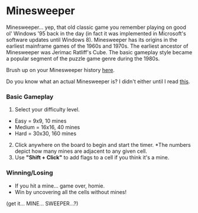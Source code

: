 # Minesweeper

Minesweeper... yep, that old classic game you remember playing on good ol' Windows '95 back in the day (in fact it was implemented in Microsoft's software updates until Windows 8). Minesweeper has its origins in the earliest mainframe games of the 1960s and 1970s. The earliest ancestor of Minesweeper was Jerimac Ratliff's Cube. The basic gameplay style became a popular segment of the puzzle game genre during the 1980s.

Brush up on your Minesweeper history [here](<https://en.wikipedia.org/wiki/Minesweeper_(video_game)>).

Do you know what an actual Minesweeper is? I didn't either until I read [this](https://en.wikipedia.org/wiki/Minesweeper).

### Basic Gameplay

1. Select your difficulty level.

- Easy = 9x9, 10 mines
- Medium = 16x16, 40 mines
- Hard = 30x30, 160 mines

2. Click anywhere on the board to begin and start the timer.
   \*The numbers depict how many mines are adjacent to any given cell.
3. Use **"Shift + Click"** to add flags to a cell if you think it's a mine.

### Winning/Losing

- If you hit a mine... game over, homie.
- Win by uncovering all the cells without mines!

(get it... MINE... SWEEPER...?)
